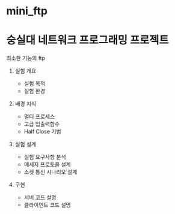mini_ftp
========
숭실대 네트워크 프로그래밍 프로젝트
========

최소한 기능의 ftp

1. 실험 개요        

     - 실험 목적
     - 실험 환경

2. 배경 지식        

    - 멀티 프로세스
    - 고급 입출력함수
    - Half Close 기법

3. 실험 설계       

    - 실험 요구사항 분석
    - 메세지 프로토콜 설계
    - 소켓 통신 시나리오 설계


4. 구현                

    - 서버 코드 설명
    - 클라이언트 코드 설명
